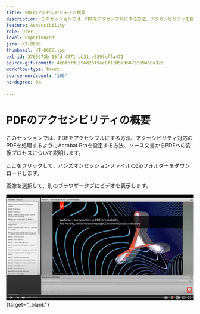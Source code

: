 ```yaml
---
title: PDFのアクセシビリティの概要
description: このセッションでは、PDFをアクセシブルにする方法、アクセシビリティを目的としたPDFで動作するようにAcrobat Proを設定する方法、ソース文書からPDFへの変換プロセスについて説明します
feature: Accessibility
role: User
level: Experienced
jira: KT-8606
thumbnail: KT-8606.jpg
exl-id: 3765673b-15fd-4071-bb31-e589feffa471
source-git-commit: 4e6fbf91e96d26f9ee8f1105ad68738b9450a32d
workflow-type: tm+mt
source-wordcount: '106'
ht-degree: 0%

---
```


# PDFのアクセシビリティの概要

このセッションでは、PDFをアクセシブルにする方法、アクセシビリティ対応のPDFを処理するようにAcrobat Proを設定する方法、ソース文書からPDFへの変換プロセスについて説明します。

[ここ](../assets/accessibilitysession1.zip)をクリックして、ハンズオンセッションファイルのzipフォルダーをダウンロードします。

画像を選択して、別のブラウザータブにビデオを表示します。

[![セッション1のビデオ](../assets/Accessibilitysession1_YT.png)](https://www.youtube.com/embed/DaadHIWHgzU){target="_blank"}
